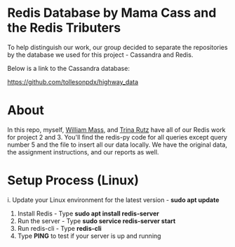 # Redis Database by Mama Cass and the Redis Tributers

To help distinguish our work, our group decided to separate the repositories by the database we used for this project - Cassandra and Redis.

Below is a link to the Cassandra database:

https://github.com/tollesonpdx/highway_data

# About

In this repo, myself, [William Mass](https://github.com/WilliamMass), and [Trina Rutz](https://github.com/catspook) have all of our Redis work for project 2 and 3. You'll find the redis-py code for all queries except query number 5 and the file to insert all our data locally. We have the original data, the assignment instructions, and our reports as well.

# Setup Process (Linux)

i. Update your Linux environment for the latest version - **sudo apt update**
1. Install Redis - Type **sudo apt install redis-server**
2. Run the server - Type **sudo service redis-server start**
3. Run redis-cli - Type **redis-cli**
4. Type **PING** to test if your server is up and running



